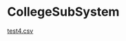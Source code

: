 # CollegeSubSystem 

[test4.csv](https://github.com/AbdelrhmanReda/CollegeSubSystem/files/11518474/test4.csv)
